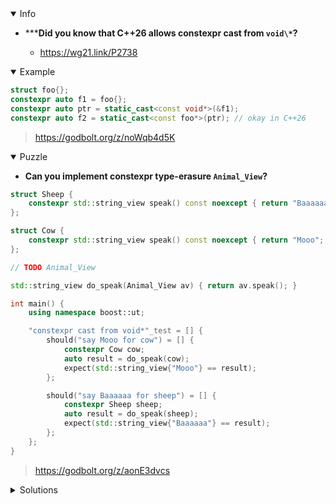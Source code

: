<details open><summary>Info</summary><p>

* *****Did you know that C++26 allows constexpr cast from `void\*`?**

  * https://wg21.link/P2738

</p></details><details open><summary>Example</summary><p>

```cpp
struct foo{};
constexpr auto f1 = foo{};
constexpr auto ptr = static_cast<const void*>(&f1);
constexpr auto f2 = static_cast<const foo*>(ptr); // okay in C++26
```

> https://godbolt.org/z/noWqb4d5K

</p></details><details open><summary>Puzzle</summary><p>

* **Can you implement constexpr type-erasure `Animal_View`?**

```cpp
struct Sheep {
    constexpr std::string_view speak() const noexcept { return "Baaaaaa"; }
};

struct Cow {
    constexpr std::string_view speak() const noexcept { return "Mooo"; }
};

// TODO Animal_View

std::string_view do_speak(Animal_View av) { return av.speak(); }

int main() {
    using namespace boost::ut;

    "constexpr cast from void*"_test = [] {
        should("say Mooo for cow") = [] {
            constexpr Cow cow;
            auto result = do_speak(cow);
            expect(std::string_view{"Mooo"} == result);
        };

        should("say Baaaaaa for sheep") = [] {
            constexpr Sheep sheep;
            auto result = do_speak(sheep);
            expect(std::string_view{"Baaaaaa"} == result);
        };
    };
}
```

> https://godbolt.org/z/aonE3dvcs

</p></details>

</p></details><details><summary>Solutions</summary><p>
</p></details>
